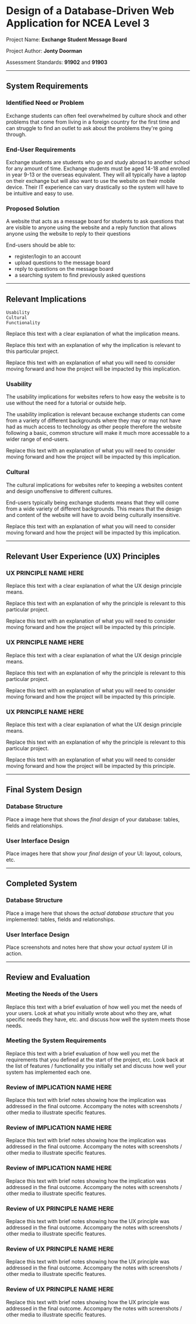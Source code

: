 # Design of a Database-Driven Web Application for NCEA Level 3

Project Name: **Exchange Student Message Board**

Project Author: **Jonty Doorman**

Assessment Standards: **91902** and **91903**


-------------------------------------------------

## System Requirements

### Identified Need or Problem
 
Exchange students can often feel overwhelmed by culture shock and other problems that come from living in a foreign country for the first time and can struggle to find an outlet to ask about the problems they're going through.
 
### End-User Requirements
 
Exchange students are students who go and study abroad to another school for any amount of time. Exchange students must be aged 14-18 and enrolled in year 9-13 or the overseas equivalent. They will all typically have a laptop on their exchange but will also want to use the website on their mobile device. Their IT experience can vary drastically so the system will have to be intuitive and easy to use.
 
### Proposed Solution
 
A website that acts as a message board for students to ask questions that are visible to anyone using the website and a reply function that allows anyone using the website to reply to their questions
 
End-users should be able to:
- register/login to an account
- upload questions to the message board
- reply to questions on the message board
- a searching system to find previously asked questions
 
-------------------------------------------------
 
## Relevant Implications
    Usability
    Cultural
    Functionality

Replace this text with a clear explanation of what the implication means.

Replace this text with an explanation of why the implication is relevant to this particular project.

Replace this text with an explanation of what you will need to consider moving forward and how the project will be impacted by this implication.

### Usability

The usability implications for websites refers to how easy the website is to use without the need for a tutorial or outside help.

The usability implication is relevant because exchange students can come from a variety of different backgrounds where they may or may not have had as much access to technology as other people therefore the website following a basic, common structure will make it much more accessable to a wider range of end-users.

Replace this text with an explanation of what you will need to consider moving forward and how the project will be impacted by this implication.

### Cultural

The cultural implications for websites refer to keeping a websites content and design unoffensive to different cultures.

End-users typically being exchange students means that they will come from a wide variety of different backgrounds. This means that the design and content of the website will have to avoid being culturally insensitive. 

Replace this text with an explanation of what you will need to consider moving forward and how the project will be impacted by this implication.


-------------------------------------------------

## Relevant User Experience (UX) Principles

### UX PRINCIPLE NAME HERE

Replace this text with a clear explanation of what the UX design principle means.

Replace this text with an explanation of why the principle is relevant to this particular project.

Replace this text with an explanation of what you will need to consider moving forward and how the project will be impacted by this principle.

### UX PRINCIPLE NAME HERE

Replace this text with a clear explanation of what the UX design principle means.

Replace this text with an explanation of why the principle is relevant to this particular project.

Replace this text with an explanation of what you will need to consider moving forward and how the project will be impacted by this principle.

### UX PRINCIPLE NAME HERE

Replace this text with a clear explanation of what the UX design principle means.

Replace this text with an explanation of why the principle is relevant to this particular project.

Replace this text with an explanation of what you will need to consider moving forward and how the project will be impacted by this principle.


-------------------------------------------------

## Final System Design

### Database Structure

Place a image here that shows the *final design* of your database: tables, fields and relationships.

### User Interface Design

Place images here that show your *final design* of your UI: layout, colours, etc.


-------------------------------------------------

## Completed System

### Database Structure

Place a image here that shows the *actual database structure* that you implemented: tables, fields and relationships.

### User Interface Design

Place screenshots and notes here that show your *actual system UI* in action.


-------------------------------------------------

## Review and Evaluation

### Meeting the Needs of the Users

Replace this text with a brief evaluation of how well you met the needs of your users. Look at what you initially wrote about who they are, what specific needs they have, etc. and discuss how well the system meets those needs.

### Meeting the System Requirements

Replace this text with a brief evaluation of how well you met the requirements that you defined at the start of the project, etc. Look back at the list of features / functionality you initially set and discuss how well your system has implemented each one.

### Review of IMPLICATION NAME HERE

Replace this text with brief notes showing how the implication was addressed in the final outcome. Accompany the notes with screenshots / other media to illustrate specific features.

### Review of IMPLICATION NAME HERE

Replace this text with brief notes showing how the implication was addressed in the final outcome. Accompany the notes with screenshots / other media to illustrate specific features.

### Review of IMPLICATION NAME HERE

Replace this text with brief notes showing how the implication was addressed in the final outcome. Accompany the notes with screenshots / other media to illustrate specific features.

### Review of UX PRINCIPLE NAME HERE

Replace this text with brief notes showing how the UX principle was addressed in the final outcome. Accompany the notes with screenshots / other media to illustrate specific features.

### Review of UX PRINCIPLE NAME HERE

Replace this text with brief notes showing how the UX principle was addressed in the final outcome. Accompany the notes with screenshots / other media to illustrate specific features.

### Review of UX PRINCIPLE NAME HERE

Replace this text with brief notes showing how the UX principle was addressed in the final outcome. Accompany the notes with screenshots / other media to illustrate specific features.

